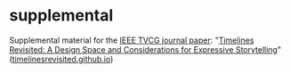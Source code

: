 # supplemental
Supplemental material for the [IEEE TVCG journal paper](http://dx.doi.org/10.1109/TVCG.2016.2614803): "[Timelines Revisited: A Design Space and Considerations for Expressive Storytelling](https://timelinesrevisited.github.io/)" ([timelinesrevisited.github.io](https://timelinesrevisited.github.io/))
